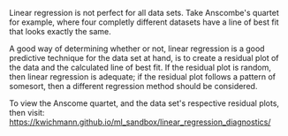 Linear regression is not perfect for all data sets. Take Anscombe's quartet for example, where four completly different datasets have a line of best fit that looks exactly the same. 

A good way of determining whether or not, linear regression is a good predictive technique for the data set at hand, is to create a residual plot of the data and the calculated line of best fit. If the residual plot is random, then linear regression is adequate; if the residual plot follows a pattern of somesort, then a different regression method should be considered.

To view the Anscome quartet, and the data set's respective residual plots, then visit:
https://kwichmann.github.io/ml_sandbox/linear_regression_diagnostics/